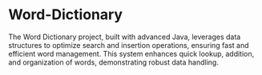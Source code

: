 # Word-Dictionary
The Word Dictionary project, built with advanced Java, leverages data structures to optimize search and insertion operations, ensuring fast and efficient word management. This system enhances quick lookup, addition, and organization of words, demonstrating robust data handling.
